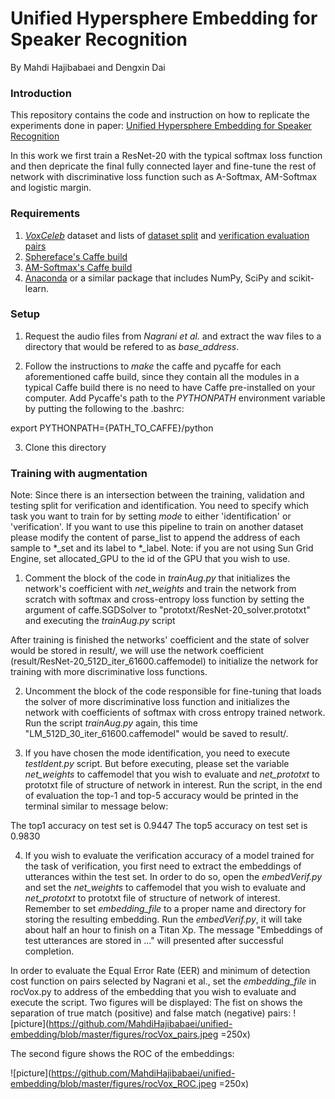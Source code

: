 # Unified Hypersphere Embedding for Speaker Recognition
By Mahdi Hajibabaei and Dengxin Dai

### Introduction

This repository contains the code and instruction on how to replicate the experiments done in paper:  [Unified Hypersphere Embedding for Speaker Recognition](https://arxiv.org/abs/1807.08312)

In this work we first train a ResNet-20 with the typical softmax loss function and then depricate the final fully connected layer and fine-tune the rest of network with discriminative loss function such as A-Softmax, AM-Softmax and logistic margin.

### Requirements
1. [*VoxCeleb*](http://www.robots.ox.ac.uk/~vgg/data/voxceleb/vox1.html) dataset and lists of [dataset split](http://www.robots.ox.ac.uk/~vgg/data/voxceleb/meta/iden_split.txt) and [verification evaluation pairs](http://www.robots.ox.ac.uk/~vgg/data/voxceleb/meta/veri_test.txt)
2. [Sphereface's Caffe build](https://github.com/wy1iu/sphereface/tree/master/tools/caffe-sphereface)
3. [AM-Softmax's Caffe build](https://github.com/happynear/caffe-windows/tree/504d8a85f552e988fabff88b026f2c31cb778329)
4. [Anaconda](https://anaconda.org/anaconda/python) or a similar package that includes NumPy, SciPy and scikit-learn.

### Setup

1. Request the audio files from *Nagrani et al.* and extract the wav files to a directory that would be refered to as *base_address*.

2. Follow the instructions to *make* the caffe and pycaffe for each aforementioned caffe build, since they contain all the modules in a typical Caffe build there is no need to have Caffe pre-installed on your computer.
Add Pycaffe's path to the *PYTHONPATH* environment variable by putting the following to the .bashrc: 

export PYTHONPATH={PATH_TO_CAFFE}/python

3. Clone this directory

### Training with augmentation

Note: Since there is an intersection between the training, validation and testing split for verification and identification. You need to specify which task you want to train for by setting *mode* to either 'identification' or 'verification'. If you want to use this pipeline to train on another dataset please modify the content of parse_list to append the address of each sample to *_set and its label to *_label.
Note: if you are not using Sun Grid Engine, set allocated_GPU to the id of the GPU that you wish to use.

1. Comment the block of the code in *trainAug.py* that initializes the network's coefficient with *net_weights* and train the network from scratch
with softmax and cross-entropy loss function by setting the argument of caffe.SGDSolver to "prototxt/ResNet-20_solver.prototxt" and executing the *trainAug.py* script

After training is finished the networks' coefficient and the state of solver would be stored in result/, we will use the network coefficient (result/ResNet-20_512D_iter_61600.caffemodel) to initialize the network for training with more discriminative loss functions.

2. Uncomment the block of the code responsible for fine-tuning that loads the solver of more discriminative loss function and initializes the network with coefficients of softmax with cross entropy trained network. Run the script *trainAug.py* again, this time "LM_512D_30_iter_61600.caffemodel" would be saved to result/.

3. If you have chosen the mode identification, you need to execute *testIdent.py* script. But before executing, please set the variable *net_weights* to caffemodel that you wish to evaluate and *net_prototxt* to prototxt file of structure of network in interest. Run the script, in the end of evaluation the top-1 and top-5 accuracy would be printed in the terminal similar to message below:

The top1 accuracy on test set is 0.9447
The top5 accuracy on test set is 0.9830

4. If you wish to evaluate the verification accuracy of a model trained for the task of verification, you first need to extract the embeddings of utterances within the test set. In order to do so, open the *embedVerif.py* and set the *net_weights* to caffemodel that you wish to evaluate and *net_prototxt* to prototxt file of structure of network of interest. Remember to  set *embedding_file* to a proper name and directory for storing the resulting embedding. Run the *embedVerif.py*, it will take about half an hour to finish on a Titan Xp. The message "Embeddings of test utterances are stored in ..." will presented after successful completion.

In order to evaluate the Equal Error Rate (EER) and minimum of detection cost function on pairs selected by Nagrani et al., set the *embedding_file* in rocVox.py to address of the embedding that you wish to evaluate and execute the script. Two figures will be displayed: The fist on shows the separation of true match (positive) and false match (negative) pairs:
![picture](https://github.com/MahdiHajibabaei/unified-embedding/blob/master/figures/rocVox_pairs.jpeg =250x)


The second figure shows the ROC of the embeddings:


![picture](https://github.com/MahdiHajibabaei/unified-embedding/blob/master/figures/rocVox_ROC.jpeg =250x)



